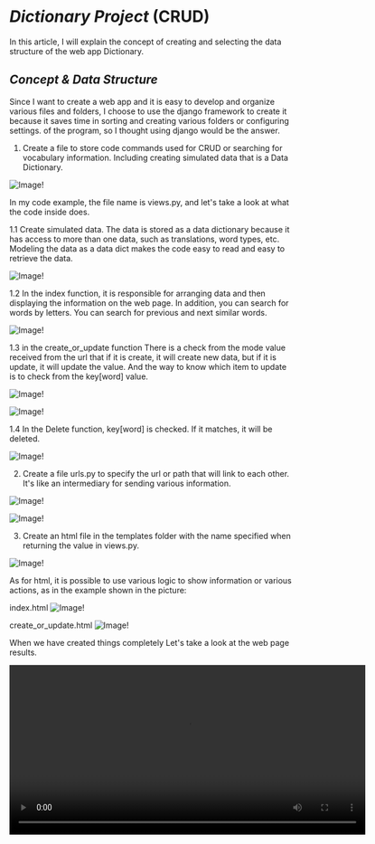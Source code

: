 # *Dictionary Project* (CRUD)

In this article, I will explain the concept of creating and selecting the data structure of the web app Dictionary.

## *Concept & Data Structure*

Since I want to create a web app and it is easy to develop and organize various files and folders, I choose to use the django framework to create it because it saves time in sorting and creating various folders or configuring settings. of the program, so I thought using django would be the answer.

1. Create a file to store code commands used for CRUD or searching for vocabulary information. Including creating simulated data that is a Data Dictionary.

![Image!](images/file-views.png)

In my code example, the file name is views.py, and let's take a look at what the code inside does.

1.1 Create simulated data. The data is stored as a data dictionary because it has access to more than one data, such as translations, word types, etc. Modeling the data as a data dict makes the code easy to read and easy to retrieve the data.

![Image!](images/data-list.png)

1.2 In the index function, it is responsible for arranging data and then displaying the information on the web page. In addition, you can search for words by letters. You can search for previous and next similar words.

![Image!](images/F-index.png)

1.3 in the create_or_update function There is a check from the mode value received from the url that if it is create, it will create new data, but if it is update, it will update the value.
And the way to know which item to update is to check from the key[word] value.

![Image!](images/F-createOrUpdate.png)

![Image!](images/F-createOrUpdate-2.png)

 1.4 In the Delete function, key[word] is checked. If it matches, it will be deleted.

![Image!](images/F-delete.png)

2. Create a file urls.py to specify the url or path that will link to each other. It's like an intermediary for sending various information.

![Image!](images/file-urls.png)

![Image!](images/url-path.png)

3. Create an html file in the templates folder with the name specified when returning the value in views.py.

![Image!](images/file-html.png)

As for html, it is possible to use various logic to show information or various actions, as in the example shown in the picture:

index.html
![Image!](images/file-index.png)

create_or_update.html
![Image!](images/file-createOrUpdate.png)

When we have created things completely Let's take a look at the web page results.

<video width="630" height="300" src="https://github.com/PK-LetsDev/DictionaryProject-CRUD-Python/assets/116660646/65180704-b2ed-4faa-9319-7c71b8233fc0"></video>













